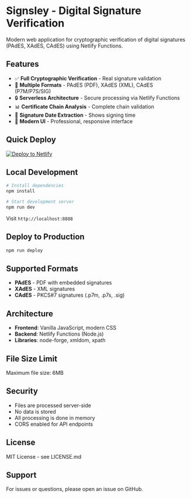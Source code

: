 # Signsley - Digital Signature Verification

Modern web application for cryptographic verification of digital signatures (PAdES, XAdES, CAdES) using Netlify Functions.

## Features

- ✅ **Full Cryptographic Verification** - Real signature validation
- 📄 **Multiple Formats** - PAdES (PDF), XAdES (XML), CAdES (P7M/P7S/SIG)
- 🔒 **Serverless Architecture** - Secure processing via Netlify Functions
- 📊 **Certificate Chain Analysis** - Complete chain validation
- 📅 **Signature Date Extraction** - Shows signing time
- 🎨 **Modern UI** - Professional, responsive interface

## Quick Deploy

[![Deploy to Netlify](https://www.netlify.com/img/deploy/button.svg)](https://app.netlify.com/start/deploy?repository=https://github.com/yourusername/signsley)

## Local Development

```bash
# Install dependencies
npm install

# Start development server
npm run dev
```

Visit `http://localhost:8888`

## Deploy to Production

```bash
npm run deploy
```

## Supported Formats

- **PAdES** - PDF with embedded signatures
- **XAdES** - XML signatures
- **CAdES** - PKCS#7 signatures (.p7m, .p7s, .sig)

## Architecture

- **Frontend**: Vanilla JavaScript, modern CSS
- **Backend**: Netlify Functions (Node.js)
- **Libraries**: node-forge, xmldom, xpath

## File Size Limit

Maximum file size: 6MB

## Security

- Files are processed server-side
- No data is stored
- All processing is done in memory
- CORS enabled for API endpoints

## License

MIT License - see LICENSE.md

## Support

For issues or questions, please open an issue on GitHub.
